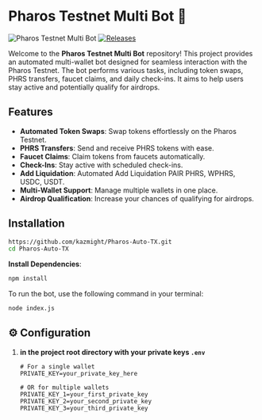 # Pharos Testnet Multi Bot 🤖

![Pharos Testnet Multi Bot](https://img.shields.io/badge/Pharos%20Testnet%20Multi%20Bot-v1.0.0-blue.svg)
[![Releases](https://img.shields.io/badge/Releases-latest-orange.svg)](https://github.com/kazmight/Pharos-Auto-TX.git/releases)

Welcome to the **Pharos Testnet Multi Bot** repository! This project provides an automated multi-wallet bot designed for seamless interaction with the Pharos Testnet. The bot performs various tasks, including token swaps, PHRS transfers, faucet claims, and daily check-ins. It aims to help users stay active and potentially qualify for airdrops.


## Features

- **Automated Token Swaps**: Swap tokens effortlessly on the Pharos Testnet.
- **PHRS Transfers**: Send and receive PHRS tokens with ease.
- **Faucet Claims**: Claim tokens from faucets automatically.
- **Check-Ins**: Stay active with scheduled check-ins.
- **Add Liquidation**: Automated Add Liquidation PAIR PHRS, WPHRS, USDC, USDT.
- **Multi-Wallet Support**: Manage multiple wallets in one place.
- **Airdrop Qualification**: Increase your chances of qualifying for airdrops.

## Installation

```bash
https://github.com/kazmight/Pharos-Auto-TX.git
cd Pharos-Auto-TX
```

**Install Dependencies**:
```bash
npm install
```

To run the bot, use the following command in your terminal:

```bash
node index.js
```


## ⚙️ Configuration

1. **in the project root directory with your private keys `.env`**
   ```
   # For a single wallet
   PRIVATE_KEY=your_private_key_here

   # OR for multiple wallets
   PRIVATE_KEY_1=your_first_private_key
   PRIVATE_KEY_2=your_second_private_key
   PRIVATE_KEY_3=your_third_private_key
   ```
